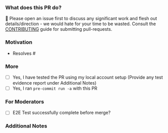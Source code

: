 ### What does this PR do?

🛑 Please open an issue first to discuss any significant work and flesh out details/direction - we would hate for your time to be wasted.
Consult the [CONTRIBUTING](https://github.com/aws-ia/terraform-aws-eks-blueprints-addons/blob/main/.github/CONTRIBUTING.md#contributing-via-pull-requests) guide for submitting pull-requests.

<!-- A brief description of the change being made with this pull request. -->

### Motivation

<!-- What inspired you to submit this pull request? -->
- Resolves #<issue-number>

### More

- [ ] Yes, I have tested the PR using my local account setup (Provide any test evidence report under Additional Notes)
- [ ] Yes, I ran `pre-commit run -a` with this PR

### For Moderators

- [ ] E2E Test successfully complete before merge?

### Additional Notes

<!-- Anything else we should know when reviewing? -->
